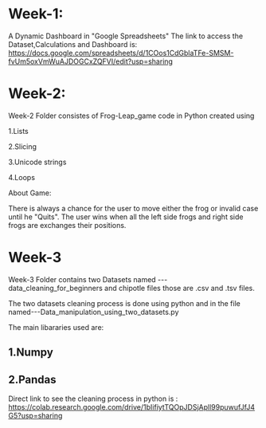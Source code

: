 
# Week-1:
A Dynamic Dashboard in "Google Spreadsheets"
The link to access the Dataset,Calculations and Dashboard is: https://docs.google.com/spreadsheets/d/1COos1CdGblaTFe-SMSM-fvUm5oxVmWuAJDOGCxZQFVI/edit?usp=sharing

# Week-2:

Week-2 Folder consistes of Frog-Leap_game code in Python created using

1.Lists

2.Slicing

3.Unicode strings

4.Loops

About Game:

There is always a chance for the user to move either the frog or invalid case until he "Quits". The user wins when all the left side frogs and right side frogs are exchanges their positions.
# Week-3
Week-3 Folder contains two Datasets named ---data_cleaning_for_beginners and chipotle files those are .csv and .tsv files.

The two datasets cleaning process is done using python and in the file named---Data_manipulation_using_two_datasets.py

The main libararies used are:

## 1.Numpy

## 2.Pandas

Direct link to see the cleaning process in python is : https://colab.research.google.com/drive/1bIifiytTQOpJDSjApll99puwufJfJ4G5?usp=sharing









